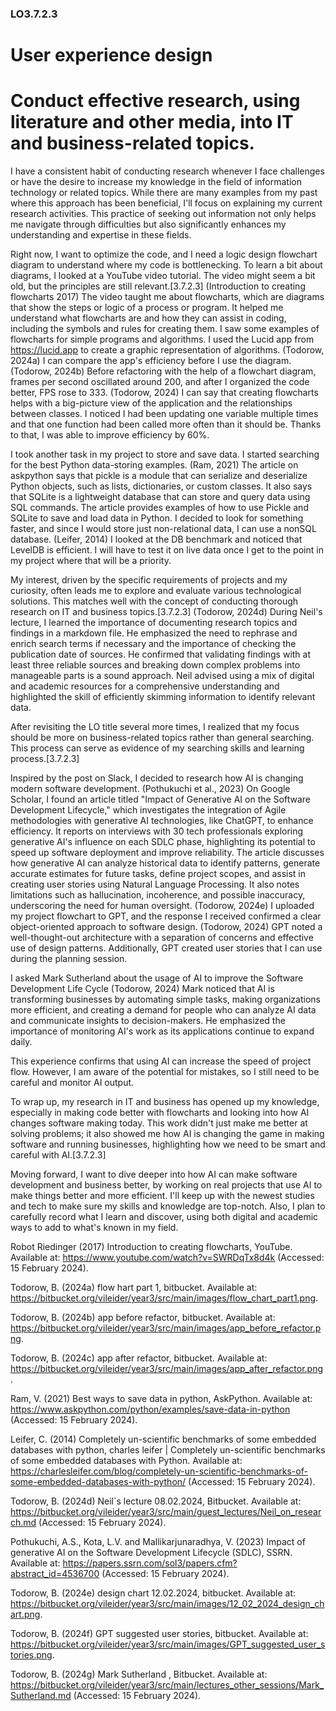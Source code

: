 ### LO3.7.2.3
# User experience design
# Conduct effective research, using literature and other media, into IT and business-related topics.

I have a consistent habit of conducting research whenever I face challenges or have the desire to increase my knowledge in the field of information technology or related topics. While there are many examples from my past where this approach has been beneficial, I'll focus on explaining my current research activities. This practice of seeking out information not only helps me navigate through difficulties but also significantly enhances my understanding and expertise in these fields.

Right now, I want to optimize the code, and I need a logic design flowchart diagram to understand where my code is bottlenecking. To learn a bit about diagrams, I looked at a YouTube video tutorial. The video might seem a bit old, but the principles are still relevant.[3.7.2.3]
(Introduction to creating flowcharts 2017)
The video taught me about flowcharts, which are diagrams that show the steps or logic of a process or program. It helped me understand what flowcharts are and how they can assist in coding, including the symbols and rules for creating them. I saw some examples of flowcharts for simple programs and algorithms. I used the Lucid app from https://lucid.app to create a graphic representation of algorithms.
(Todorow, 2024a)
I can compare the app's efficiency before I use the diagram.
(Todorow, 2024b)
Before refactoring with the help of a flowchart diagram, frames per second oscillated around 200, and after I organized the code better, FPS rose to 333. 
(Todorow, 2024)
I can say that creating flowcharts helps with a big-picture view of the application and the relationships between classes. I noticed I had been updating one variable multiple times and that one function had been called more often than it should be. Thanks to that, I was able to improve efficiency by 60%.

I took another task in my project to store and save data. I started searching for the best Python data-storing examples.
(Ram, 2021)
The article on askpython says that pickle is a module that can serialize and deserialize Python objects, such as lists, dictionaries, or custom classes. It also says that SQLite is a lightweight database that can store and query data using SQL commands. The article provides examples of how to use Pickle and SQLite to save and load data in Python.
I decided to look for something faster, and since I would store just non-relational data, I can use a nonSQL database.
(Leifer, 2014)
I looked at the DB benchmark and noticed that LevelDB is efficient. I will have to test it on live data once I get to the point in my project where that will be a priority. 

My interest, driven by the specific requirements of projects and my curiosity, often leads me to explore and evaluate various technological solutions. This matches well with the concept of conducting thorough research on IT and business topics.[3.7.2.3]
(Todorow, 2024d)
During Neil's lecture, I learned the importance of documenting research topics and findings in a markdown file. He emphasized the need to rephrase and enrich search terms if necessary and the importance of checking the publication date of sources. He confirmed that validating findings with at least three reliable sources and breaking down complex problems into manageable parts is a sound approach. Neil advised using a mix of digital and academic resources for a comprehensive understanding and highlighted the skill of efficiently skimming information to identify relevant data.

After revisiting the LO title several more times, I realized that my focus should be more on business-related topics rather than general searching. This process can serve as evidence of my searching skills and learning process.[3.7.2.3]

Inspired by the post on Slack, I decided to research how AI is changing modern software development.
(Pothukuchi et al., 2023)
On Google Scholar, I found an article titled "Impact of Generative AI on the Software Development Lifecycle," which investigates the integration of Agile methodologies with generative AI technologies, like ChatGPT, to enhance efficiency. It reports on interviews with 30 tech professionals exploring generative AI's influence on each SDLC phase, highlighting its potential to speed up software deployment and improve reliability. The article discusses how generative AI can analyze historical data to identify patterns, generate accurate estimates for future tasks, define project scopes, and assist in creating user stories using Natural Language Processing. It also notes limitations such as hallucination, incoherence, and possible inaccuracy, underscoring the need for human oversight.
(Todorow, 2024e)
I uploaded my project flowchart to GPT, and the response I received confirmed a clear object-oriented approach to software design.
(Todorow, 2024)
GPT noted a well-thought-out architecture with a separation of concerns and effective use of design patterns. Additionally, GPT created user stories that I can use during the planning session.

I asked Mark Sutherland about the usage of AI to improve the Software Development Life Cycle 
(Todorow, 2024)
Mark noticed that AI is transforming businesses by automating simple tasks, making organizations more efficient, and creating a demand for people who can analyze AI data and communicate insights to decision-makers. He emphasized the importance of monitoring AI's work as its applications continue to expand daily.

This experience confirms that using AI can increase the speed of project flow. However, I am aware of the potential for mistakes, so I still need to be careful and monitor AI output.

To wrap up, my research in IT and business has opened up my knowledge, especially in making code better with flowcharts and looking into how AI changes software making today. This work didn't just make me better at solving problems; it also showed me how AI is changing the game in making software and running businesses, highlighting how we need to be smart and careful with AI.[3.7.2.3]

Moving forward, I want to dive deeper into how AI can make software development and business better, by working on real projects that use AI to make things better and more efficient. I'll keep up with the newest studies and tech to make sure my skills and knowledge are top-notch. Also, I plan to carefully record what I learn and discover, using both digital and academic ways to add to what's known in my field.

Robot Riedinger (2017) Introduction to creating flowcharts, YouTube. Available at: https://www.youtube.com/watch?v=SWRDqTx8d4k (Accessed: 15 February 2024). 

Todorow, B. (2024a) flow hart part 1, bitbucket. Available at: https://bitbucket.org/vileider/year3/src/main/images/flow_chart_part1.png. 

Todorow, B. (2024b) app before refactor, bitbucket. Available at: https://bitbucket.org/vileider/year3/src/main/images/app_before_refactor.png. 

Todorow, B. (2024c) app after refactor, bitbucket. Available at: https://bitbucket.org/vileider/year3/src/main/images/app_after_refactor.png. 

Ram, V. (2021) Best ways to save data in python, AskPython. Available at: https://www.askpython.com/python/examples/save-data-in-python (Accessed: 15 February 2024). 

Leifer, C. (2014) Completely un-scientific benchmarks of some embedded databases with python, charles leifer | Completely un-scientific benchmarks of some embedded databases with Python. Available at: https://charlesleifer.com/blog/completely-un-scientific-benchmarks-of-some-embedded-databases-with-python/ (Accessed: 15 February 2024). 

Todorow, B. (2024d) Neil`s lecture 08.02.2024, Bitbucket. Available at: https://bitbucket.org/vileider/year3/src/main/guest_lectures/Neil_on_research.md (Accessed: 15 February 2024). 

Pothukuchi, A.S., Kota, L.V. and Mallikarjunaradhya, V. (2023) Impact of generative AI on the Software Development Lifecycle (SDLC), SSRN. Available at: https://papers.ssrn.com/sol3/papers.cfm?abstract_id=4536700 (Accessed: 15 February 2024). 

Todorow, B. (2024e) design chart 12.02.2024, bitbucket. Available at: https://bitbucket.org/vileider/year3/src/main/images/12_02_2024_design_chart.png. 

Todorow, B. (2024f) GPT suggested user stories, bitbucket. Available at: https://bitbucket.org/vileider/year3/src/main/images/GPT_suggested_user_stories.png. 

Todorow, B. (2024g) Mark Sutherland , Bitbucket. Available at: https://bitbucket.org/vileider/year3/src/main/lectures_other_sessions/Mark_Sutherland.md (Accessed: 15 February 2024). 